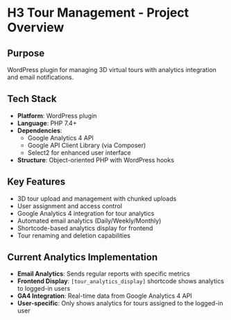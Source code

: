 # H3 Tour Management - Project Overview

## Purpose
WordPress plugin for managing 3D virtual tours with analytics integration and email notifications.

## Tech Stack
- **Platform**: WordPress plugin
- **Language**: PHP 7.4+
- **Dependencies**: 
  - Google Analytics 4 API
  - Google API Client Library (via Composer)
  - Select2 for enhanced user interface
- **Structure**: Object-oriented PHP with WordPress hooks

## Key Features
- 3D tour upload and management with chunked uploads
- User assignment and access control
- Google Analytics 4 integration for tour analytics
- Automated email analytics (Daily/Weekly/Monthly)
- Shortcode-based analytics display for frontend
- Tour renaming and deletion capabilities

## Current Analytics Implementation
- **Email Analytics**: Sends regular reports with specific metrics
- **Frontend Display**: `[tour_analytics_display]` shortcode shows analytics to logged-in users
- **GA4 Integration**: Real-time data from Google Analytics 4 API
- **User-specific**: Only shows analytics for tours assigned to the logged-in user